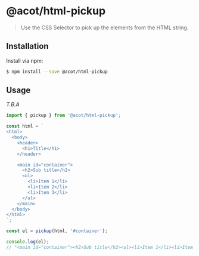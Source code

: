 # @acot/html-pickup

> Use the CSS Selector to pick up the elements from the HTML string.

## Installation

Install via npm:

```bash
$ npm install --save @acot/html-pickup
```

## Usage

_T.B.A_

```typescript
import { pickup } from '@acot/html-pickup';

const html = `
<html>
  <body>
    <header>
      <h1>Title</h1>
    </header>

    <main id="container">
      <h2>Sub title</h2>
      <ul>
        <li>Item 1</li>
        <li>Item 2</li>
        <li>Item 3</li>
      </ul>
    </main>
  </body>
</html>
`;

const el = pickup(html, '#container');

console.log(el);
// "<main id="container"><h2>Sub title</h2><ul><li>Item 1</li><li>Item 2</li><li>Item 3</li></ul></main>"
```
